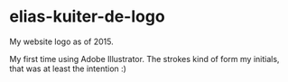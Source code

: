 # elias-kuiter-de-logo

My website logo as of 2015.

My first time using Adobe Illustrator. The strokes kind of form my initials, that was at least the intention :)
